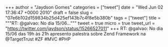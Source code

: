 
+++
author = "Jaydson Gomes"
categories = ["tweet"]
date = "Wed Jun 02 17:36:47 +0000 2010"
draft = false
slug = "07e6b102d159834b25d425ef143b7c4f8e5b380b"
tags = ["tweet"]
title = """RT: @galvao: No dia 15/06..."""
tweet = true
micro = true
tweet_url = "https://twitter.com/jaydson/status/15266527011"
+++
RT: @galvao: No dia 15/06 das 19h às 21h apresento palestra sobre Zend Framework na @TargetTrust #ZF #MVC #PHP
